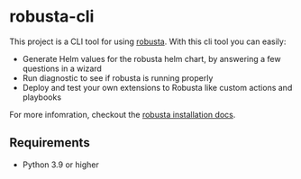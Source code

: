 # robusta-cli

This project is a CLI tool for using [robusta](https://github.com/robusta-dev/robusta). With this cli tool you can easily:

* Generate Helm values for the robusta helm chart, by answering a few questions in a wizard
* Run diagnostic to see if robusta is running properly
* Deploy and test your own extensions to Robusta like custom actions and playbooks


For more infomration, checkout the [robusta installation docs](https://docs.robusta.dev/master/).

## Requirements

- Python 3.9 or higher